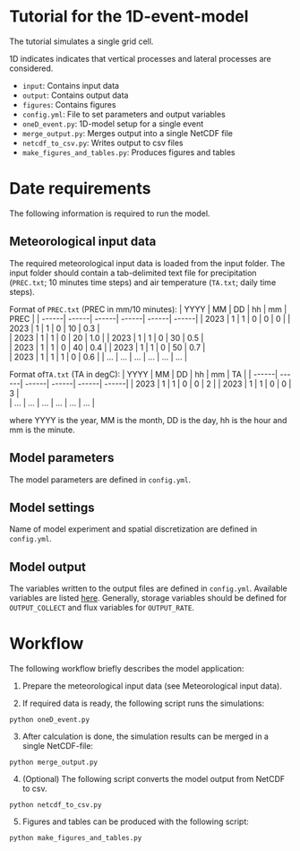 # Tutorial for the 1D-event-model

The tutorial simulates a single grid cell.

1D indicates indicates that vertical processes and lateral processes are considered.

- `input`: Contains input data
- `output`: Contains output data
- `figures`: Contains figures
- `config.yml`: File to set parameters and output variables
- `oneD_event.py`: 1D-model setup for a single event
- `merge_output.py`: Merges output into a single NetCDF file
- `netcdf_to_csv.py`: Writes output to csv files
- `make_figures_and_tables.py`: Produces figures and tables

# Date requirements

The following information is required to run the model. 

## Meteorological input data
The required meteorological input data is loaded from the input folder. The input folder should contain a tab-delimited text file
for precipitation (`PREC.txt`; 10 minutes time steps) and air temperature (`TA.txt`; daily time steps).

Format of `PREC.txt` (PREC in mm/10 minutes):
| YYYY  | MM    | DD    | hh    | mm    | PREC  |
| ------| ------| ------| ------| ------| ------|
| 2023  | 1     | 1     | 0     | 0     | 0     |
| 2023  | 1     | 1     | 0     | 10    | 0.3   |        
| 2023  | 1     | 1     | 0     | 20    | 1.0   |
| 2023  | 1     | 1     | 0     | 30    | 0.5   |        
| 2023  | 1     | 1     | 0     | 40    | 0.4   |
| 2023  | 1     | 1     | 0     | 50    | 0.7   |        
| 2023  | 1     | 1     | 1     | 0     | 0.6   |
| ...   | ...   | ...   | ...   | ...   | ...   |

Format of`TA.txt` (TA in degC):
| YYYY  | MM    | DD    | hh    | mm    | TA    |
| ------| ------| ------| ------| ------| ------|
| 2023  | 1     | 1     | 0     | 0     | 2     |
| 2023  | 1     | 1     | 0     | 0     | 3     |        
| ...   | ...   | ...   | ...   | ...   | ...   |

where YYYY is the year, MM is the month, DD is the day, hh is the hour and mm is the minute.

## Model parameters
The model parameters are defined in `config.yml`.

## Model settings
Name of model experiment and spatial discretization are defined in `config.yml`.

## Model output
The variables written to the output files are defined in `config.yml`. Available variables
are listed [here](https://roger.readthedocs.io/en/latest/reference/variables.html#available-variables). Generally, storage variables
should be defined for `OUTPUT_COLLECT` and flux variables for `OUTPUT_RATE`.

# Workflow

The following workflow briefly describes the model application:

1. Prepare the meteorological input data (see Meteorological input data).

2. If required data is ready, the following script runs the simulations:

```
python oneD_event.py
```

3. After calculation is done, the simulation results can be merged in a single NetCDF-file:
```
python merge_output.py
```

4. (Optional) The following script converts the model output from NetCDF to csv.
```
python netcdf_to_csv.py
```

5. Figures and tables can be produced with the following script:
```
python make_figures_and_tables.py
```

